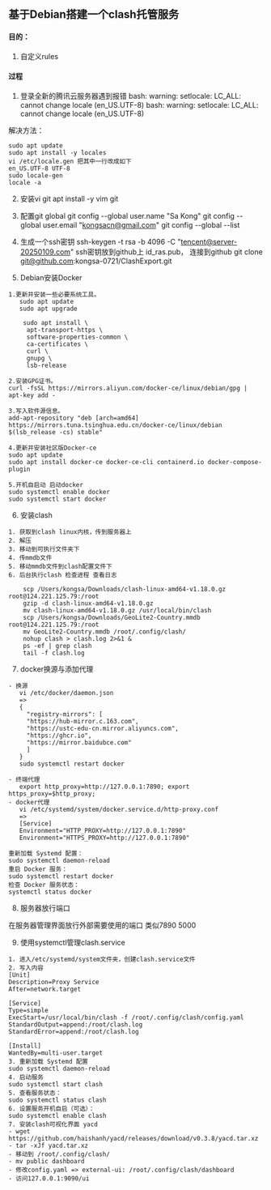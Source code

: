 ## 基于Debian搭建一个clash托管服务

#### 目的：

1. 自定义rules

#### 过程

1. 登录全新的腾讯云服务器遇到报错
   bash: warning: setlocale: LC_ALL: cannot change locale (en_US.UTF-8)
   bash: warning: setlocale: LC_ALL: cannot change locale (en_US.UTF-8)

解决方法：

```
sudo apt update
sudo apt install -y locales
vi /etc/locale.gen 把其中一行改成如下
en_US.UTF-8 UTF-8
sudo locale-gen
locale -a
```

2. 安装vi git
   apt install -y vim git

3. 配置git global
   git config --global user.name "Sa Kong"
   git config --global user.email "kongsacn@gmail.com"
   git config --global --list

4. 生成一个ssh密钥
   ssh-keygen -t rsa -b 4096 -C "tencent@server-20250109.com"
   ssh密钥放到github上 id_ras.pub， 连接到github
   git clone git@github.com:kongsa-0721/ClashExport.git

5. Debian安装Docker

```
1.更新并安装一些必要系统工具。
   sudo apt update
   sudo apt upgrade

    sudo apt install \
     apt-transport-https \
     software-properties-common \
     ca-certificates \
     curl \
     gnupg \
     lsb-release

2.安装GPG证书。
curl -fsSL https://mirrors.aliyun.com/docker-ce/linux/debian/gpg | apt-key add -

3.写入软件源信息。
add-apt-repository "deb [arch=amd64] https://mirrors.tuna.tsinghua.edu.cn/docker-ce/linux/debian $(lsb_release -cs) stable"

4.更新并安装社区版Docker-ce
sudo apt update
sudo apt install docker-ce docker-ce-cli containerd.io docker-compose-plugin

5.开机自启动 启动docker
sudo systemctl enable docker
sudo systemctl start docker
```

6. 安装clash

```
1. 获取到clash linux内核，传到服务器上
2. 解压
3. 移动到可执行文件夹下
4. 传mmdb文件
5. 移动mmdb文件到clash配置文件下
6. 后台执行clash 检查进程 查看日志

    scp /Users/kongsa/Downloads/clash-linux-amd64-v1.18.0.gz root@124.221.125.79:/root
    gzip -d clash-linux-amd64-v1.18.0.gz
    mv clash-linux-amd64-v1.18.0.gz /usr/local/bin/clash
    scp /Users/kongsa/Downloads/GeoLite2-Country.mmdb root@124.221.125.79:/root
    mv GeoLite2-Country.mmdb /root/.config/clash/
    nohup clash > clash.log 2>&1 &
    ps -ef | grep clash
    tail -f clash.log
```

7. docker换源与添加代理

```
- 换源
   vi /etc/docker/daemon.json
   =>
   {
     "registry-mirrors": [
     "https://hub-mirror.c.163.com",
     "https://ustc-edu-cn.mirror.aliyuncs.com",
     "https://ghcr.io",
     "https://mirror.baidubce.com"
     ]
   }
   sudo systemctl restart docker

- 终端代理
   export http_proxy=http://127.0.0.1:7890; export https_proxy=$http_proxy;
- docker代理
   vi /etc/systemd/system/docker.service.d/http-proxy.conf
   =>
   [Service]
   Environment="HTTP_PROXY=http://127.0.0.1:7890"
   Environment="HTTPS_PROXY=http://127.0.0.1:7890"

重新加载 Systemd 配置：
sudo systemctl daemon-reload
重启 Docker 服务：
sudo systemctl restart docker
检查 Docker 服务状态：
systemctl status docker
```

8. 服务器放行端口

在服务器管理界面放行外部需要使用的端口 类似7890 5000

9. 使用systemctl管理clash.service

```
1. 进入/etc/systemd/system文件夹，创建clash.service文件
2. 写入内容
[Unit]
Description=Proxy Service
After=network.target

[Service]
Type=simple
ExecStart=/usr/local/bin/clash -f /root/.config/clash/config.yaml
StandardOutput=append:/root/clash.log
StandardError=append:/root/clash.log

[Install]
WantedBy=multi-user.target
3. 重新加载 Systemd 配置
sudo systemctl daemon-reload
4. 启动服务
sudo systemctl start clash
5. 查看服务状态：
sudo systemctl status clash
6. 设置服务开机自启（可选）：
sudo systemctl enable clash
7. 安装clash可视化界面 yacd
- wget https://github.com/haishanh/yacd/releases/download/v0.3.8/yacd.tar.xz
- tar -xJf yacd.tar.xz
- 移动到 /root/.config/clash/
- mv public dashboard
- 修改config.yaml => external-ui: /root/.config/clash/dashboard
- 访问127.0.0.1:9090/ui

```

